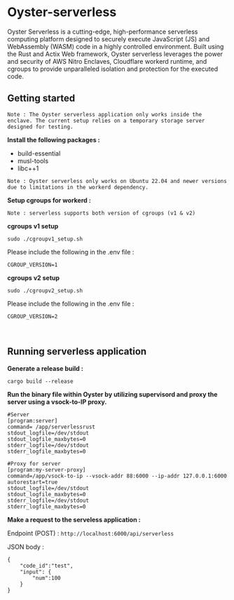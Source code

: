 # Oyster-serverless

Oyster Serverless is a cutting-edge, high-performance serverless computing platform designed to securely execute JavaScript (JS) and WebAssembly (WASM) code in a highly controlled environment. Built using the Rust and Actix Web framework, Oyster serverless leverages the power and security of AWS Nitro Enclaves, Cloudflare workerd runtime, and cgroups to provide unparalleled isolation and protection for the executed code.

## Getting started

`Note : The Oyster serverless application only works inside the enclave. The current setup relies on a temporary storage server designed for testing.`

<b>Install the following packages : </b>

* build-essential 
* musl-tools
* libc++1

`Note : Oyster serverless only works on Ubuntu 22.04 and newer versions due to limitations in the workerd dependency.`

<b>Setup cgroups for workerd :</b>

`Note : serverless supports both version of cgroups (v1 & v2)`

<b>cgroups v1 setup</b>
```
sudo ./cgroupv1_setup.sh
```

Please include the following in the .env file : 

```
CGROUP_VERSION=1
```

<b>cgroups v2 setup</b>
```
sudo ./cgroupv2_setup.sh
```

Please include the following in the .env file : 

```
CGROUP_VERSION=2
```


</br>

## Running serverless application

<b>Generate a release build :</b>

```
cargo build --release
```

<b>Run the binary file within Oyster by utilizing supervisord and proxy the server using a vsock-to-IP proxy.</b>
```
#Server
[program:server]
command= /app/serverlessrust
stdout_logfile=/dev/stdout
stdout_logfile_maxbytes=0
stderr_logfile=/dev/stdout
stderr_logfile_maxbytes=0

#Proxy for server
[program:my-server-proxy]
command=/app/vsock-to-ip --vsock-addr 88:6000 --ip-addr 127.0.0.1:6000
autorestart=true
stdout_logfile=/dev/stdout
stdout_logfile_maxbytes=0
stderr_logfile=/dev/stdout
stderr_logfile_maxbytes=0
```

<b>Make a request to the serveless application :</b>

Endpoint (POST) : `http://localhost:6000/api/serverless`

JSON body :

```
{
    "code_id":"test",
    "input": {
        "num":100
    }
}
```
